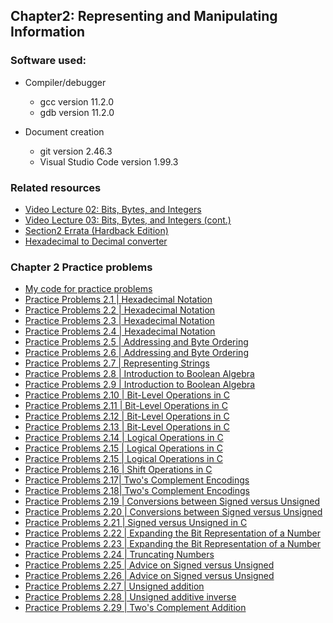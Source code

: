 ## Chapter2: Representing and Manipulating Information

### Software used:
- Compiler/debugger
    - gcc version 11.2.0
    - gdb version 11.2.0

- Document creation
    - git version 2.46.3
    - Visual Studio Code version 1.99.3

### Related resources
- [Video Lecture 02: Bits, Bytes, and Integers](https://scs.hosted.panopto.com/Panopto/Pages/Viewer.aspx?id=6ca8cdb4-6961-42d9-8fac-299e53759a17)
- [Video Lecture 03: Bits, Bytes, and Integers (cont.)](https://scs.hosted.panopto.com/Panopto/Pages/Viewer.aspx?id=526e6341-aa53-4107-8fa1-d13c0e92342e)
- [Section2 Errata (Hardback Edition)](./errata.txt)
- [Hexadecimal to Decimal converter](https://www.rapidtables.com/convert/number/hex-to-decimal.html)

### Chapter 2 Practice problems

- [My code for practice problems](./practice-problems/code/)
- [Practice Problems 2.1 | Hexadecimal Notation](./practice-problems/problem2-1.md)
- [Practice Problems 2.2 | Hexadecimal Notation](./practice-problems/problem2-2.md)
- [Practice Problems 2.3 | Hexadecimal Notation](./practice-problems/problem2-3.md)
- [Practice Problems 2.4 | Hexadecimal Notation](./practice-problems/problem2-4.md)
- [Practice Problems 2.5 | Addressing and Byte Ordering](./practice-problems/problem2-5.md)
- [Practice Problems 2.6 | Addressing and Byte Ordering](./practice-problems/problem2-6.md)
- [Practice Problems 2.7 | Representing Strings](./practice-problems/problem2-7.md)
- [Practice Problems 2.8 | Introduction to Boolean Algebra](./practice-problems/problem2-8.md)
- [Practice Problems 2.9 | Introduction to Boolean Algebra](./practice-problems/problem2-9.md)
- [Practice Problems 2.10 | Bit-Level Operations in C](./practice-problems/problem2-10.md)
- [Practice Problems 2.11 | Bit-Level Operations in C](./practice-problems/problem2-11.md)
- [Practice Problems 2.12 | Bit-Level Operations in C](./practice-problems/problem2-12.md)
- [Practice Problems 2.13 | Bit-Level Operations in C](./practice-problems/problem2-13.md)
- [Practice Problems 2.14 | Logical Operations in C](./practice-problems/problem2-14.md)
- [Practice Problems 2.15 | Logical Operations in C](./practice-problems/problem2-15.md)
- [Practice Problems 2.15 | Logical Operations in C](./practice-problems/problem2-15.md)
- [Practice Problems 2.16 | Shift Operations in C](./practice-problems/problem2-16.md)
- [Practice Problems 2.17| Two's Complement Encodings](./practice-problems/problem2-17-hardback.md)
- [Practice Problems 2.18| Two's Complement Encodings](./practice-problems/problem2-18-hardback.md)
- [Practice Problems 2.19 | Conversions between Signed versus Unsigned](./practice-problems/problem2-19-hardback.md)
- [Practice Problems 2.20 | Conversions between Signed versus Unsigned](./practice-problems/problem2-20.md)
- [Practice Problems 2.21 | Signed versus Unsigned in C](./practice-problems/problem2-21-hardback.md)
- [Practice Problems 2.22 | Expanding the Bit Representation of a Number](./practice-problems/problem2-22-hardback.md)
- [Practice Problems 2.23 | Expanding the Bit Representation of a Number](./practice-problems/problem2-23-hardback.md)
- [Practice Problems 2.24 | Truncating Numbers](./practice-problems/problem2-24.md)
- [Practice Problems 2.25 | Advice on Signed versus Unsigned](./practice-problems/problem2-25.md)
- [Practice Problems 2.26 | Advice on Signed versus Unsigned](./practice-problems/problem2-26.md)
- [Practice Problems 2.27 | Unsigned addition](./practice-problems/problem2-27.md)
- [Practice Problems 2.28 | Unsigned additive inverse](./practice-problems/problem2-28.md)
- [Practice Problems 2.29 | Two's Complement Addition](./practice-problems/problem2-29.md)